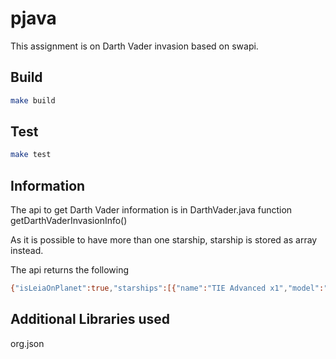 # pjava
This assignment is on Darth Vader invasion based on swapi.

## Build
```bash
make build
```

## Test
```bash
make test
```

## Information
The api to get Darth Vader information is in DarthVader.java function getDarthVaderInvasionInfo()

As it is possible to have more than one starship, starship is stored as array instead.

The api returns the following
```bash
{"isLeiaOnPlanet":true,"starships":[{"name":"TIE Advanced x1","model":"Twin Ion Engine Advanced x1","class":"Starfighter"}],"crew":"342,953"}
```

## Additional Libraries used
org.json
